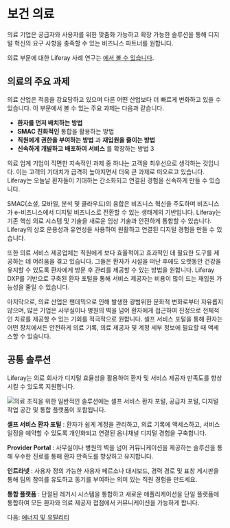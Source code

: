 # 보건 의료

의료 기업은 공급자와 사용자를 위한 맞춤화 가능하고 확장 가능한 솔루션을 통해 디지털 혁신의 요구 사항을 충족할 수 있는 비즈니스 파트너를 원합니다.

의료 부문에 대한 Liferay 사례 연구는 [에서 볼 수 있습니다](https://www.liferay.com/resources/case-studies?industries=healthcare).

## 의료의 주요 과제

의료 산업은 적응을 강요당하고 있으며 다른 어떤 산업보다 더 빠르게 변화하고 있을 수 있습니다.  이 부문에서 볼 수 있는 주요 과제는 다음과 같습니다.

* **환자를 먼저 배치하는 방법**
* **SMAC 친화적인** 통합을 활용하는 방법
* **직원에게 권한을 부여하는 방법** 과 **재입원을 줄이는 방법**
* **신속하게 개발하고** **배포하여 서비스** 를 확장하는 방법 3

의료 업계 기업이 직면한 지속적인 과제 중 하나는 고객을 최우선으로 생각하는 것입니다. 이는 고객의 기대치가 급격히 높아지면서 더욱 큰 과제로 떠오르고 있습니다. Liferay는 오늘날 환자들이 기대하는 간소화되고 연결된 경험을 신속하게 만들 수 있습니다.

SMAC(소셜, 모바일, 분석 및 클라우드)의 융합은 비즈니스 혁신을 주도하며 비즈니스가 e-비즈니스에서 디지털 비즈니스로 전환할 수 있는 생태계의 기반입니다. Liferay는 기존 핵심 의료 시스템 및 기술을 새로운 임상 기술과 안전하게 통합할 수 있습니다. Liferay의 상호 운용성과 유연성을 사용하여 원활하고 연결된 디지털 경험을 만들 수 있습니다.

또한 의료 서비스 제공업체는 직원에게 보다 효율적이고 효과적인 데 필요한 도구를 제공하는 데 어려움을 겪고 있습니다. 그들은 환자가 시설을 떠난 후에도 오랫동안 건강을 유지할 수 있도록 환자에게 방문 후 관리를 제공할 수 있는 방법을 원합니다. Liferay DXP를 기반으로 구축된 환자 포털을 통해 서비스 제공자는 비용이 많이 드는 재입원 가능성을 줄일 수 있습니다.

마지막으로, 의료 산업은 팬데믹으로 인해 발생한 광범위한 문화적 변화로부터 자유롭지 않으며, 많은 기업은 사무실이나 병원의 벽을 넘어 환자에게 접근하여 진정으로 전체적인 치료를 제공할 수 있는 기회를 적극적으로 원합니다. 셀프 서비스 포털을 통해 환자는 어떤 장치에서든 안전하게 의료 기록, 의료 제공자 및 계정 세부 정보에 필요할 때 액세스할 수 있습니다.

## 공통 솔루션

Liferay는 의료 회사가 디지털 효율성을 활용하여 환자 및 서비스 제공자 만족도를 향상시킬 수 있도록 지원합니다.

![의료 조직을 위한 일반적인 솔루션에는 셀프 서비스 환자 포털, 공급자 포털, 디지털 작업 공간 및 통합 플랫폼이 포함됩니다.](./healthcare/images/01.png)

**셀프 서비스 환자 포털** : 환자가 쉽게 계정을 관리하고, 의료 기록에 액세스하고, 서비스 일정을 예약할 수 있도록 개인화되고 연결된 옴니채널 디지털 경험을 구축합니다.

**Provider Portal** : 사무실이나 병원의 벽을 넘어 커뮤니케이션을 제공하는 솔루션을 통해 우수한 진료를 통해 환자 만족도를 향상하고 유지합니다.

**인트라넷** : 사용자 정의 가능한 사용자 페르소나 대시보드, 경력 경로 및 표창 게시판을 통해 팀의 참여를 유도하고 동기를 부여하는 의미 있는 직원 경험을 만드세요.

**통합 플랫폼** : 단절된 레거시 시스템을 통합하고 새로운 애플리케이션을 단일 플랫폼에 통합하여 모든 환자와 의료 제공자 접점에서 커뮤니케이션을 가능하게 합니다.

다음: [에너지 및 유틸리티](./energy-and-utilities.md)
